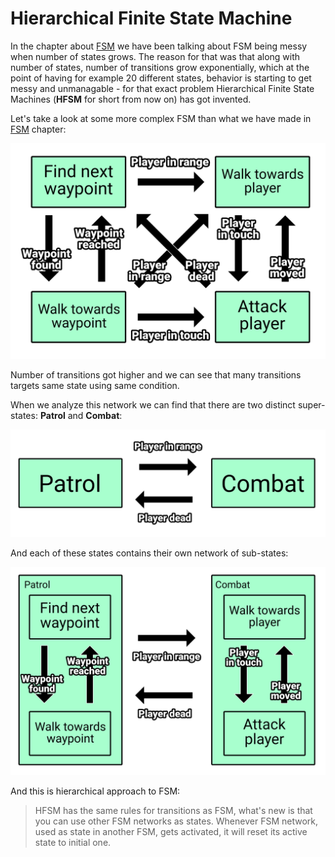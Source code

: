 # Hierarchical Finite State Machine

In the chapter about [FSM] we have been talking about FSM being messy when number
of states grows. The reason for that was that along with number of states, number
of transitions grow exponentially, which at the point of having for example 20
different states, behavior is starting to get messy and unmanagable - for that
exact problem Hierarchical Finite State Machines (__HFSM__ for short from now on)
has got invented.

Let's take a look at some more complex FSM than what we have made in [FSM] chapter:

![HFSM-0](../../images/hfsm-0.svg)

Number of transitions got higher and we can see that many transitions targets
same state using same condition.

When we analyze this network we can find that there are two distinct super-states:
__Patrol__ and __Combat__:

![HFSM-1](../../images/hfsm-1.svg)

And each of these states contains their own network of sub-states:

![HFSM-2](../../images/hfsm-2.svg)

And this is hierarchical approach to FSM:

> HFSM has the same rules for transitions as FSM, what's new is that you can use
> other FSM networks as states. Whenever FSM network, used as state in another
> FSM, gets activated, it will reset its active state to initial one.

[FSM]: ../finite_state_machine/introduction.md
